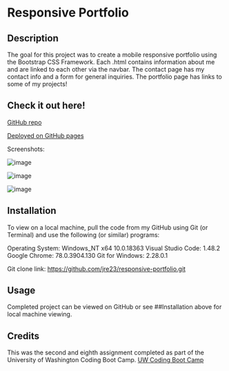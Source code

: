 # Responsive Portfolio

## Description

The goal for this project was to create a mobile responsive portfolio using the Bootstrap CSS Framework. Each .html contains information about me and are linked to each other via the navbar. The contact page has my contact info and a form for general inquiries. The portfolio page has links to some of my projects!

## Check it out here! 

[GitHub repo](https://github.com/jre23/responsive-portfolio)

[Deployed on GitHub pages](https://jre23.github.io/responsive-portfolio/)

Screenshots:

![image](https://user-images.githubusercontent.com/69170823/93277899-f746c280-f777-11ea-8e8d-39374b5778cd.png)

![image](https://user-images.githubusercontent.com/69170823/93278014-50aef180-f778-11ea-81e9-1a75cce0356b.png)

![image](https://user-images.githubusercontent.com/69170823/93278092-8bb12500-f778-11ea-8714-521135f6f981.png)

## Installation

To view on a local machine, pull the code from my GitHub using Git (or Terminal) and use the following (or similar) programs:

Operating System: Windows_NT x64 10.0.18363
Visual Studio Code: 1.48.2
Google Chrome: 78.0.3904.130
Git for Windows: 2.28.0.1

Git clone link: https://github.com/jre23/responsive-portfolio.git

## Usage

Completed project can be viewed on GitHub or see ##Installation above for local machine viewing.

## Credits

This was the second and eighth assignment completed as part of the University of Washington Coding Boot Camp. [UW Coding Boot Camp](https://bootcamp.uw.edu/coding/)

